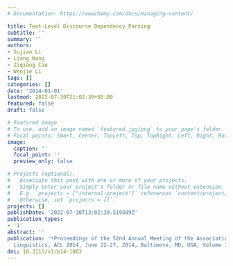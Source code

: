 ```yaml
---
# Documentation: https://wowchemy.com/docs/managing-content/

title: Text-Level Discourse Dependency Parsing
subtitle: ''
summary: ''
authors:
- Sujian Li
- Liang Wang
- Ziqiang Cao
- Wenjie Li
tags: []
categories: []
date: '2014-01-01'
lastmod: 2022-07-30T21:02:39+08:00
featured: false
draft: false

# Featured image
# To use, add an image named `featured.jpg/png` to your page's folder.
# Focal points: Smart, Center, TopLeft, Top, TopRight, Left, Right, BottomLeft, Bottom, BottomRight.
image:
  caption: ''
  focal_point: ''
  preview_only: false

# Projects (optional).
#   Associate this post with one or more of your projects.
#   Simply enter your project's folder or file name without extension.
#   E.g. `projects = ["internal-project"]` references `content/project/deep-learning/index.md`.
#   Otherwise, set `projects = []`.
projects: []
publishDate: '2022-07-30T13:02:39.519589Z'
publication_types:
- '1'
abstract: ''
publication: '*Proceedings of the 52nd Annual Meeting of the Association for Computational
  Linguistics, ACL 2014, June 22-27, 2014, Baltimore, MD, USA, Volume 1: Long Papers*'
doi: 10.3115/v1/p14-1003
---
```

